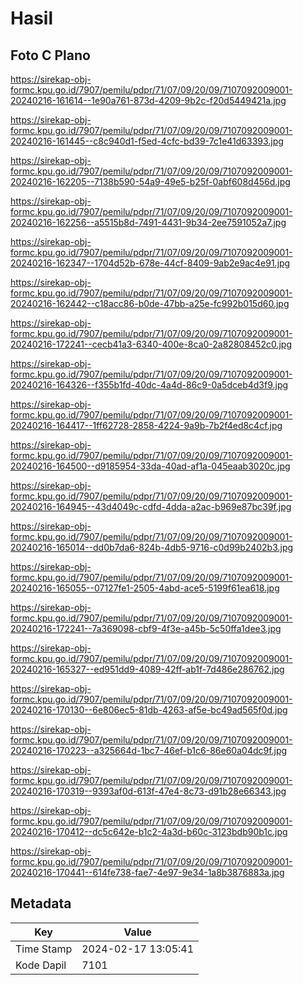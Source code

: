 # Hasil

## Foto C Plano

https://sirekap-obj-formc.kpu.go.id/7907/pemilu/pdpr/71/07/09/20/09/7107092009001-20240216-161614--1e90a761-873d-4209-9b2c-f20d5449421a.jpg

https://sirekap-obj-formc.kpu.go.id/7907/pemilu/pdpr/71/07/09/20/09/7107092009001-20240216-161445--c8c940d1-f5ed-4cfc-bd39-7c1e41d63393.jpg

https://sirekap-obj-formc.kpu.go.id/7907/pemilu/pdpr/71/07/09/20/09/7107092009001-20240216-162205--7138b590-54a9-49e5-b25f-0abf608d456d.jpg

https://sirekap-obj-formc.kpu.go.id/7907/pemilu/pdpr/71/07/09/20/09/7107092009001-20240216-162256--a5515b8d-7491-4431-9b34-2ee7591052a7.jpg

https://sirekap-obj-formc.kpu.go.id/7907/pemilu/pdpr/71/07/09/20/09/7107092009001-20240216-162347--1704d52b-678e-44cf-8409-9ab2e9ac4e91.jpg

https://sirekap-obj-formc.kpu.go.id/7907/pemilu/pdpr/71/07/09/20/09/7107092009001-20240216-162442--c18acc86-b0de-47bb-a25e-fc992b015d60.jpg

https://sirekap-obj-formc.kpu.go.id/7907/pemilu/pdpr/71/07/09/20/09/7107092009001-20240216-172241--cecb41a3-6340-400e-8ca0-2a82808452c0.jpg

https://sirekap-obj-formc.kpu.go.id/7907/pemilu/pdpr/71/07/09/20/09/7107092009001-20240216-164326--f355b1fd-40dc-4a4d-86c9-0a5dceb4d3f9.jpg

https://sirekap-obj-formc.kpu.go.id/7907/pemilu/pdpr/71/07/09/20/09/7107092009001-20240216-164417--1ff62728-2858-4224-9a9b-7b2f4ed8c4cf.jpg

https://sirekap-obj-formc.kpu.go.id/7907/pemilu/pdpr/71/07/09/20/09/7107092009001-20240216-164500--d9185954-33da-40ad-af1a-045eaab3020c.jpg

https://sirekap-obj-formc.kpu.go.id/7907/pemilu/pdpr/71/07/09/20/09/7107092009001-20240216-164945--43d4049c-cdfd-4dda-a2ac-b969e87bc39f.jpg

https://sirekap-obj-formc.kpu.go.id/7907/pemilu/pdpr/71/07/09/20/09/7107092009001-20240216-165014--dd0b7da6-824b-4db5-9716-c0d99b2402b3.jpg

https://sirekap-obj-formc.kpu.go.id/7907/pemilu/pdpr/71/07/09/20/09/7107092009001-20240216-165055--07127fe1-2505-4abd-ace5-5199f61ea618.jpg

https://sirekap-obj-formc.kpu.go.id/7907/pemilu/pdpr/71/07/09/20/09/7107092009001-20240216-172241--7a369098-cbf9-4f3e-a45b-5c50ffa1dee3.jpg

https://sirekap-obj-formc.kpu.go.id/7907/pemilu/pdpr/71/07/09/20/09/7107092009001-20240216-165327--ed951dd9-4089-42ff-ab1f-7d486e286762.jpg

https://sirekap-obj-formc.kpu.go.id/7907/pemilu/pdpr/71/07/09/20/09/7107092009001-20240216-170130--6e806ec5-81db-4263-af5e-bc49ad565f0d.jpg

https://sirekap-obj-formc.kpu.go.id/7907/pemilu/pdpr/71/07/09/20/09/7107092009001-20240216-170223--a325664d-1bc7-46ef-b1c6-86e60a04dc9f.jpg

https://sirekap-obj-formc.kpu.go.id/7907/pemilu/pdpr/71/07/09/20/09/7107092009001-20240216-170319--9393af0d-613f-47e4-8c73-d91b28e66343.jpg

https://sirekap-obj-formc.kpu.go.id/7907/pemilu/pdpr/71/07/09/20/09/7107092009001-20240216-170412--dc5c642e-b1c2-4a3d-b60c-3123bdb90b1c.jpg

https://sirekap-obj-formc.kpu.go.id/7907/pemilu/pdpr/71/07/09/20/09/7107092009001-20240216-170441--614fe738-fae7-4e97-9e34-1a8b3876883a.jpg


## Metadata

| Key        | Value               |
| ---------- | ------------------- |
| Time Stamp | 2024-02-17 13:05:41 |
| Kode Dapil | 7101                |



